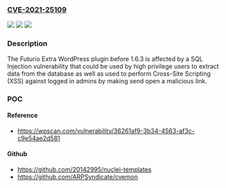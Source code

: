 ### [CVE-2021-25109](https://cve.mitre.org/cgi-bin/cvename.cgi?name=CVE-2021-25109)
![](https://img.shields.io/static/v1?label=Product&message=Futurio%20Extra&color=blue)
![](https://img.shields.io/static/v1?label=Version&message=1.6.3%20&color=brightgreen)
![](https://img.shields.io/static/v1?label=Vulnerability&message=CWE-89%20SQL%20Injection&color=brightgreen)

### Description

The Futurio Extra WordPress plugin before 1.6.3 is affected by a SQL Injection vulnerability that could be used by high privilege users to extract data from the database as well as used to perform Cross-Site Scripting (XSS) against logged in admins by making send open a malicious link.

### POC

#### Reference
- https://wpscan.com/vulnerability/36261af9-3b34-4563-af3c-c9e54ae2d581

#### Github
- https://github.com/20142995/nuclei-templates
- https://github.com/ARPSyndicate/cvemon

